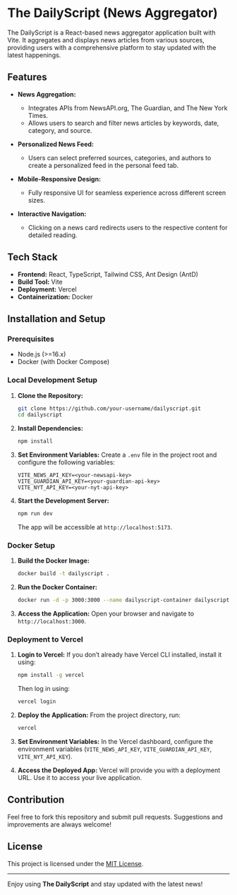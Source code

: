# The DailyScript (News Aggregator)

The DailyScript is a React-based news aggregator application built with Vite. It aggregates and displays news articles from various sources, providing users with a comprehensive platform to stay updated with the latest happenings.

## Features

- **News Aggregation:**

  - Integrates APIs from NewsAPI.org, The Guardian, and The New York Times.
  - Allows users to search and filter news articles by keywords, date, category, and source.

- **Personalized News Feed:**

  - Users can select preferred sources, categories, and authors to create a personalized feed in the personal feed tab.

- **Mobile-Responsive Design:**

  - Fully responsive UI for seamless experience across different screen sizes.

- **Interactive Navigation:**
  - Clicking on a news card redirects users to the respective content for detailed reading.

## Tech Stack

- **Frontend:** React, TypeScript, Tailwind CSS, Ant Design (AntD)
- **Build Tool:** Vite
- **Deployment:** Vercel
- **Containerization:** Docker

## Installation and Setup

### Prerequisites

- Node.js (>=16.x)
- Docker (with Docker Compose)

### Local Development Setup

1. **Clone the Repository:**

   ```bash
   git clone https://github.com/your-username/dailyscript.git
   cd dailyscript
   ```

2. **Install Dependencies:**

   ```bash
   npm install
   ```

3. **Set Environment Variables:**
   Create a `.env` file in the project root and configure the following variables:

   ```env
   VITE_NEWS_API_KEY=<your-newsapi-key>
   VITE_GUARDIAN_API_KEY=<your-guardian-api-key>
   VITE_NYT_API_KEY=<your-nyt-api-key>
   ```

4. **Start the Development Server:**
   ```bash
   npm run dev
   ```
   The app will be accessible at `http://localhost:5173`.

### Docker Setup

1. **Build the Docker Image:**

   ```bash
   docker build -t dailyscript .
   ```

2. **Run the Docker Container:**

   ```bash
   docker run -d -p 3000:3000 --name dailyscript-container dailyscript
   ```

3. **Access the Application:**
   Open your browser and navigate to `http://localhost:3000`.

### Deployment to Vercel

1. **Login to Vercel:**
   If you don’t already have Vercel CLI installed, install it using:

   ```bash
   npm install -g vercel
   ```

   Then log in using:

   ```bash
   vercel login
   ```

2. **Deploy the Application:**
   From the project directory, run:

   ```bash
   vercel
   ```

3. **Set Environment Variables:**
   In the Vercel dashboard, configure the environment variables (`VITE_NEWS_API_KEY`, `VITE_GUARDIAN_API_KEY`, `VITE_NYT_API_KEY`).

4. **Access the Deployed App:**
   Vercel will provide you with a deployment URL. Use it to access your live application.

## Contribution

Feel free to fork this repository and submit pull requests. Suggestions and improvements are always welcome!

## License

This project is licensed under the [MIT License](LICENSE).

---

Enjoy using **The DailyScript** and stay updated with the latest news!
